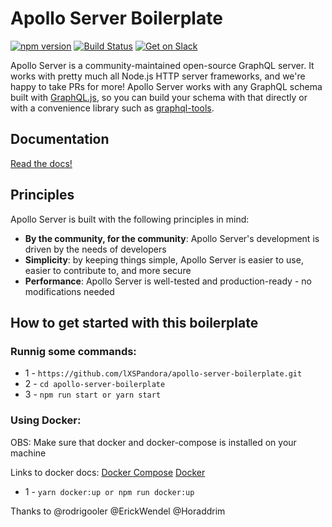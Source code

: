 # Apollo Server Boilerplate

[![npm version](https://badge.fury.io/js/apollo-server-core.svg)](https://badge.fury.io/js/apollo-server-core)
[![Build Status](https://circleci.com/gh/apollographql/apollo-cache-control-js.svg?style=svg)](https://circleci.com/gh/apollographql/apollo-cache-control-js)
[![Get on Slack](https://img.shields.io/badge/slack-join-orange.svg)](https://www.apollographql.com/#slack)

Apollo Server is a community-maintained open-source GraphQL server. It works with pretty much all Node.js HTTP server frameworks, and we're happy to take PRs for more! Apollo Server works with any GraphQL schema built with [GraphQL.js](https://github.com/graphql/graphql-js), so you can build your schema with that directly or with a convenience library such as [graphql-tools](https://www.apollographql.com/docs/graphql-tools/).

## Documentation

[Read the docs!](https://www.apollographql.com/docs/apollo-server/)

## Principles

Apollo Server is built with the following principles in mind:

* **By the community, for the community**: Apollo Server's development is driven by the needs of developers
* **Simplicity**: by keeping things simple, Apollo Server is easier to use, easier to contribute to, and more secure
* **Performance**: Apollo Server is well-tested and production-ready - no modifications needed

## How to get started with this boilerplate

### Runnig some commands:

- 1 - `https://github.com/lXSPandora/apollo-server-boilerplate.git`
- 2 - `cd apollo-server-boilerplate`
- 3 - `npm run start or yarn start`

### Using Docker:
OBS: Make sure that docker and docker-compose is installed on your machine

Links to docker docs:
[Docker Compose](https://docs.docker.com/compose/install/)
[Docker](https://docs.docker.com/install/)

- 1 - `yarn docker:up or npm run docker:up`

Thanks to @rodrigooler @ErickWendel @Horaddrim
